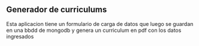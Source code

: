 ## Generador de curriculums

Esta aplicacion tiene un formulario de carga de datos que luego se guardan en una bbdd de mongodb y genera un curriculum en pdf con los datos ingresados